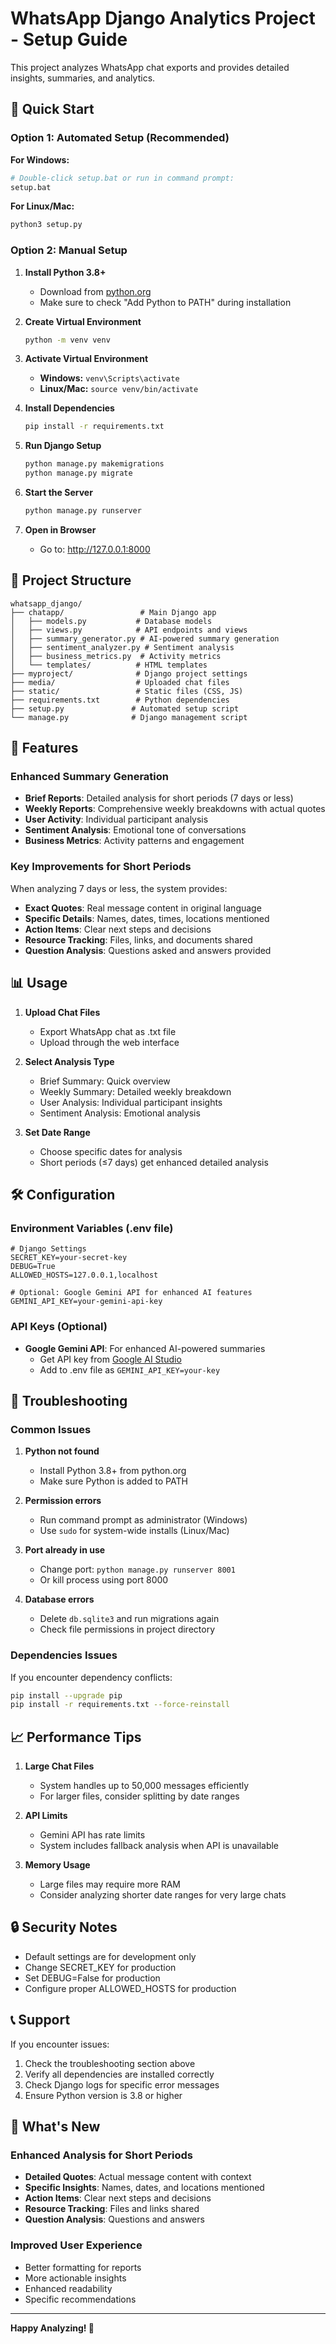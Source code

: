 # WhatsApp Django Analytics Project - Setup Guide

This project analyzes WhatsApp chat exports and provides detailed insights, summaries, and analytics.

## 🚀 Quick Start

### Option 1: Automated Setup (Recommended)

**For Windows:**
```bash
# Double-click setup.bat or run in command prompt:
setup.bat
```

**For Linux/Mac:**
```bash
python3 setup.py
```

### Option 2: Manual Setup

1. **Install Python 3.8+**
   - Download from [python.org](https://python.org)
   - Make sure to check "Add Python to PATH" during installation

2. **Create Virtual Environment**
   ```bash
   python -m venv venv
   ```

3. **Activate Virtual Environment**
   - **Windows:** `venv\Scripts\activate`
   - **Linux/Mac:** `source venv/bin/activate`

4. **Install Dependencies**
   ```bash
   pip install -r requirements.txt
   ```

5. **Run Django Setup**
   ```bash
   python manage.py makemigrations
   python manage.py migrate
   ```

6. **Start the Server**
   ```bash
   python manage.py runserver
   ```

7. **Open in Browser**
   - Go to: http://127.0.0.1:8000

## 📁 Project Structure

```
whatsapp_django/
├── chatapp/                 # Main Django app
│   ├── models.py           # Database models
│   ├── views.py            # API endpoints and views
│   ├── summary_generator.py # AI-powered summary generation
│   ├── sentiment_analyzer.py # Sentiment analysis
│   ├── business_metrics.py  # Activity metrics
│   └── templates/          # HTML templates
├── myproject/              # Django project settings
├── media/                  # Uploaded chat files
├── static/                 # Static files (CSS, JS)
├── requirements.txt        # Python dependencies
├── setup.py               # Automated setup script
└── manage.py              # Django management script
```

## 🔧 Features

### Enhanced Summary Generation
- **Brief Reports**: Detailed analysis for short periods (7 days or less)
- **Weekly Reports**: Comprehensive weekly breakdowns with actual quotes
- **User Activity**: Individual participant analysis
- **Sentiment Analysis**: Emotional tone of conversations
- **Business Metrics**: Activity patterns and engagement

### Key Improvements for Short Periods
When analyzing 7 days or less, the system provides:
- **Exact Quotes**: Real message content in original language
- **Specific Details**: Names, dates, times, locations mentioned
- **Action Items**: Clear next steps and decisions
- **Resource Tracking**: Files, links, and documents shared
- **Question Analysis**: Questions asked and answers provided

## 📊 Usage

1. **Upload Chat Files**
   - Export WhatsApp chat as .txt file
   - Upload through the web interface

2. **Select Analysis Type**
   - Brief Summary: Quick overview
   - Weekly Summary: Detailed weekly breakdown
   - User Analysis: Individual participant insights
   - Sentiment Analysis: Emotional analysis

3. **Set Date Range**
   - Choose specific dates for analysis
   - Short periods (≤7 days) get enhanced detailed analysis

## 🛠️ Configuration

### Environment Variables (.env file)
```env
# Django Settings
SECRET_KEY=your-secret-key
DEBUG=True
ALLOWED_HOSTS=127.0.0.1,localhost

# Optional: Google Gemini API for enhanced AI features
GEMINI_API_KEY=your-gemini-api-key
```

### API Keys (Optional)
- **Google Gemini API**: For enhanced AI-powered summaries
  - Get API key from [Google AI Studio](https://makersuite.google.com/app/apikey)
  - Add to .env file as `GEMINI_API_KEY=your-key`

## 🐛 Troubleshooting

### Common Issues

1. **Python not found**
   - Install Python 3.8+ from python.org
   - Make sure Python is added to PATH

2. **Permission errors**
   - Run command prompt as administrator (Windows)
   - Use `sudo` for system-wide installs (Linux/Mac)

3. **Port already in use**
   - Change port: `python manage.py runserver 8001`
   - Or kill process using port 8000

4. **Database errors**
   - Delete `db.sqlite3` and run migrations again
   - Check file permissions in project directory

### Dependencies Issues
If you encounter dependency conflicts:
```bash
pip install --upgrade pip
pip install -r requirements.txt --force-reinstall
```

## 📈 Performance Tips

1. **Large Chat Files**
   - System handles up to 50,000 messages efficiently
   - For larger files, consider splitting by date ranges

2. **API Limits**
   - Gemini API has rate limits
   - System includes fallback analysis when API is unavailable

3. **Memory Usage**
   - Large files may require more RAM
   - Consider analyzing shorter date ranges for very large chats

## 🔒 Security Notes

- Default settings are for development only
- Change SECRET_KEY for production
- Set DEBUG=False for production
- Configure proper ALLOWED_HOSTS for production

## 📞 Support

If you encounter issues:
1. Check the troubleshooting section above
2. Verify all dependencies are installed correctly
3. Check Django logs for specific error messages
4. Ensure Python version is 3.8 or higher

## 🎯 What's New

### Enhanced Analysis for Short Periods
- **Detailed Quotes**: Actual message content with context
- **Specific Insights**: Names, dates, and locations mentioned
- **Action Items**: Clear next steps and decisions
- **Resource Tracking**: Files and links shared
- **Question Analysis**: Questions and answers

### Improved User Experience
- Better formatting for reports
- More actionable insights
- Enhanced readability
- Specific recommendations

---

**Happy Analyzing! 🎉**

